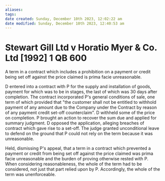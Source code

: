 ```yaml
---
aliases: 
tags: 
date created: Sunday, December 10th 2023, 12:02:22 am
date modified: Sunday, December 10th 2023, 12:40:53 am
---
```


# Stewart Gill Ltd v Horatio Myer & Co. Ltd [1992] 1 QB 600

A term in a contract which includes a prohibition on a payment or credit being set off against the price claimed is prima facie unreasonable.

D entered into a contract with P for the supply and installation of goods, payment for which was to be in stages, the last of which was 30 days after completion. The contract incorporated P's general conditions of sale, one term of which provided that "the customer shall not be entitled to withhold payment of any amount due to the Company under the Contract by reason of any payment credit set-off counterclaim". D withheld some of the price on completion. P brought an action to recover the sum due and applied for summary judgment. D opposed the application, alleging breaches of contract which gave rise to a set-off. The judge granted unconditional leave to defend on the ground that P could not rely on the term because it was unreasonable.

Held, dismissing P's appeal, that a term in a contract which prevented a payment or credit from being set off against the price claimed was prima facie unreasonable and the burden of proving otherwise rested with P. When considering reasonableness, the whole of the term had to be considered, not just that part relied upon by P. Accordingly, the whole of the term was unenforceable.
